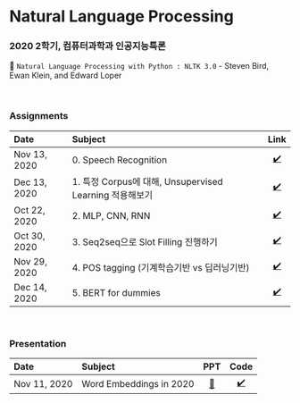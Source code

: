# Natural Language Processing 
### 2020 2학기, 컴퓨터과학과 인공지능특론 
📔 `Natural Language Processing with Python : NLTK 3.0` - Steven Bird, Ewan Klein, and Edward Loper


<br>

### Assignments 

| Date | Subject | Link |
| :--- | :--- | :---: |
| Nov 13, 2020 | 0. Speech Recognition | [✔️](https://github.com/jbeen2/Today-I-Learned/blob/main/2020-2-NLP/0-SpeechRecognition.ipynb) |
| Dec 13, 2020 | 1. 특정 Corpus에 대해, Unsupervised Learning 적용해보기 | [✔️](https://github.com/jbeen2/Today-I-Learned/blob/main/2020-2-NLP/1_DocumentClustering.ipynb) |
| Oct 22, 2020 | 2. MLP, CNN, RNN | [✔️](https://github.com/jbeen2/Today-I-Learned/blob/main/2020-2-NLP/2-ThreeANNModels.ipynb) |
| Oct 30, 2020 | 3. Seq2seq으로 Slot Filling 진행하기 | [✔️](https://github.com/jbeen2/Today-I-Learned/blob/main/2020-2-NLP/3-Seq2seq.ipynb) |
| Nov 29, 2020 | 4. POS tagging (기계학습기반 vs 딥러닝기반) | [✔️](https://github.com/jbeen2/Today-I-Learned/blob/main/2020-2-NLP/4-POS-Tagging.ipynb) |
| Dec 14, 2020 | 5. BERT for dummies | [✔️](https://github.com/jbeen2/Today-I-Learned/blob/main/2020-2-NLP/5-BERT-for-dummies.ipynb) |



<br>

### Presentation 
| Date | Subject | PPT | Code |
| :--- | :--- | :---: | :---: | 
| Nov 11, 2020 | Word Embeddings in 2020 | [📑](https://github.com/jbeen2/Today-I-Learned/blob/main/2020-2-NLP/WordEmbeddingin2020.pdf) | [✔️](https://github.com/jbeen2/Today-I-Learned/blob/main/2020-2-NLP/word_embeddings.ipynb) |


<br> 
